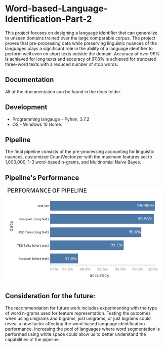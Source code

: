 # Word-based-Language-Identification-Part-2
This project focuses on designing a language identifier that can generalize to unseen domains trained over the large comparable corpus. The project proves that pre-processing data while preserving linguistic nuances of the languages plays a significant role in the ability of a language identifier to perform well even on short texts outside the domain. Accuracy of over 99% is achieved for long texts and accuracy of 97.8% is achieved for truncated three-word texts with a reduced number of stop words.

## Documentation

All of the documentation can be found in the docs folder.

## Development

- Programming langauge - Pyhon, 3.7.2 
- OS - Windows 10 Home.


## Pipeline
The final pipeline consists of the pre-processing accounting for linguistic nuances, customized CountVectorizer with the maximum features set to 1,000,000, 1-3 word-based n-grams, and Multinomial Naive Bayes. 

## Pipeline's Performance
![picture](https://github.com/natacasey/Word-based-Language-Identification-Part-2/blob/main/_assets/FINAL.PNG)


## Consideration for the future:
The recommendation for future work includes experimenting with the type of word n-grams used for feature representation. Testing the outcomes when using unigrams and bigrams, just unigrams, or just bigrams could reveal a new factor affecting the word-based language identification performance. Increasing the pool of languages where word segmentation is performed using white space could allow us to better understand the capabilities of the pipeline. 
